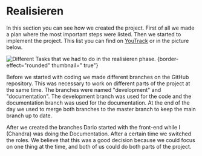 <show-structure depth="2"/>

# Realisieren

In this section you can see how we created the project. First of all we made a plan where the most important steps were
listed. Then we started to implement the project. This list you can find
on [YouTrack](https://ims.youtrack.cloud/gantt-charts/199-1?issue=M431WEB-13) or in the picture below.

![Different Tasks that we had to do in the realisieren phase.](realisieren.png) {border-effect="rounded" thumbnail="
true"}

Before we started with coding we made different branches on the GitHub repository. This was necessary to work on
different parts of the project at the same time. The branches were named "development" and "documentation". The
development branch was used for the code and the documentation branch was used for the documentation. At the end of the
day we used to merge both branches to the master branch to keep the main branch up to date.

After we created the branches Dario started with the front-end while I (Chandra) was doing the Documentation. After a
certain time we switched the roles. We believe that this was a good decision because we could focus on one thing at the
time, and both of us could do both parts of the project.